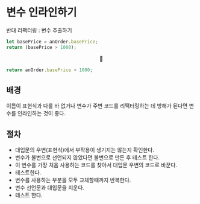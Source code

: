 # 변수 인라인하기

반대 리팩터링 : 변수 추출하기

```JavaScript
let basePrice = anOrder.basePrice;
return (basePrice > 1000);
```

<center>🔽</center>

```JavaScript
return anOrder.basePrice > 1000;
```

## 배경

이름이 표현식과 다를 바 없거나 변수가 주변 코드를 리팩터링하는 데 방해가 된다면 변수를 인라인하는 것이 좋다.

## 절차

-   대입문의 우변(표현식)에서 부작용이 생기지는 않는지 확인한다.
-   변수가 불변으로 선언되지 않았다면 불변으로 만든 후 테스트 한다.
-   이 변수를 가장 처음 사용하는 코드를 찾아서 대입문 우변의 코드로 바꾼다.
-   테스트한다.
-   변수를 사용하는 부분을 모두 교체할때까지 반복한다.
-   변수 선언문과 대입문을 지운다.
-   테스트 한다.
